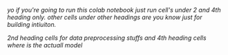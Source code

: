 *yo if you're going to run this colab notebook just run cell's under 2 and 4th heading only. other cells under other headings are you know just for building intiuiton.*


*2nd heading cells for data preprocessing stuffs and 4th heading cells where is the actuall model*

